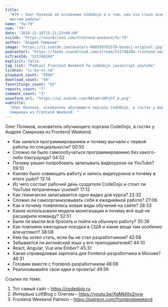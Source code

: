 ```yaml
---
title:
  "#79 – Олег Поляков об основании CodeDojo и о том, как это стало основным
  местом работы"
name: "fw-79"
num: "79"
date: "2018-11-18T15:21:23+00:00"
scLink: "https://soundcloud.com/frontend-weekend/fw-79"
author: "Андрей Смирнов"
image: "https://i1.sndcdn.com/avatars-000358703579-bnobxj-original.jpg"
podcastUrl: "https://feeds.soundcloud.com/stream/531748284-frontend-weekend-fw-79.m4a"
scTrackId: "531748284"
explicit: false
tag_list: "Podcast Frontend Weekend fw codedojo javascript youtube"
license: "cc-by-nc-nd"
playback_count: "5988"
download_count: "49"
favoritings_count: "83"
reposts_count: "7"
comment_count: "3"
waveform_url: "https://w1.sndcdn.com/98taHr3HPjhT_m.png"
subtitle:
  "Олег Поляков, основатель обучающего портала CodeDojo, в гостях у Андрея
  Смирнова из Frontend Weekend. "
---
```


Олег Поляков, основатель обучающего портала CodeDojo, в гостях у Андрея Смирнова
из Frontend Weekend.

- Как занялся программированием и почему выгнали с первой работы по
  специальности? <timecode sec="50">00:50</timecode>
- Сложно ли было самоообучаться программированию без какого-либо бэкграунда?
  <timecode sec="292">04:52</timecode>
- Почему решил попробовать записывать видеоуроки на YouTube?
  <timecode sec="550">09:10</timecode>
- Каково было совмещать работу и запись видеоуроков и почему в итоге ушёл?
  <timecode sec="794">13:14</timecode>
- Из чего состоит рабочий день создателя CodeDojo и стоит ли YouTube потраченных
  усилий? <timecode sec="1032">17:12</timecode>
- Как технически записывается одно видео для курса?
  <timecode sec="1352">22:32</timecode>
- Сложно ли самоорганизовывать себя в ежедневной работе?
  <timecode sec="1626">27:06</timecode>
- Как и почему появлялись новые виды обучений на сайте?
  <timecode sec="1713">28:33</timecode>
- Какие использовали модели монетизации и почему всё ещё не расширили команду?
  <timecode sec="1971">32:51</timecode>
- Были ли мысли всё бросить и пойти на обычную работу?
  <timecode sec="2138">35:38</timecode>
- Как повлияли ежегодные поездки в США и какие вещи там особенно впечатляют?
  <timecode sec="2288">38:08</timecode>
- Кем бы хотел стать, если бы не стал разработчиком?
  <timecode sec="2578">42:58</timecode>
- Забывается ли английский язык у его преподавателей?
  <timecode sec="2650">44:10</timecode>
- React, Angular, Vue или Ember? <timecode sec="2731">45:31</timecode>
- Какая справедливая зарплата для frontend-разработчика в Москве?
  <timecode sec="2791">46:31</timecode>
- Готовим вместе с frontend-разработчиком <timecode sec="2888">48:08</timecode>
- Реализовывайте свои идеи в проекты! <timecode sec="2996">49:56</timecode>

Ссылки по теме:

1. Тот самый сайт – <https://codedojo.ru>
2. Интервью LoftBlog с Олегом – <https://youtu.be/XgMkKts2nyw>
3. Frontend Weekend Patreon – <https://patreon.com/frontendweekend>
